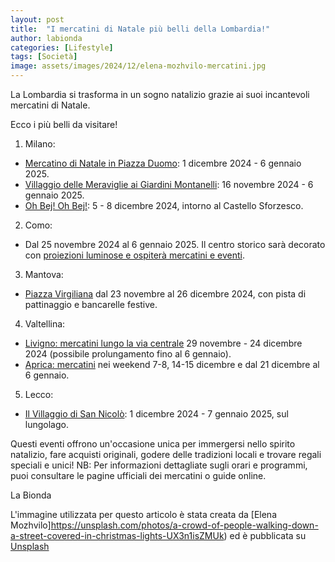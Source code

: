 ```yaml
---
layout: post
title:  "I mercatini di Natale più belli della Lombardia!"
author: labionda
categories: [Lifestyle]
tags: [Società]
image: assets/images/2024/12/elena-mozhvilo-mercatini.jpg
---
```

La Lombardia si trasforma in un sogno natalizio grazie ai suoi incantevoli mercatini di Natale.

Ecco i più belli da visitare!

1. Milano:
- [Mercatino di Natale in Piazza Duomo](https://www.yesmilano.it/eventi/tutti-gli-eventi/mercatino-natale-duomo): 1 dicembre 2024 - 6 gennaio 2025.
- [Villaggio delle Meraviglie ai Giardini Montanelli](https://villaggiodellemeraviglie.com/): 16 novembre 2024 - 6 gennaio 2025.
- [Oh Bej! Oh Bej!](https://www.yesmilano.it/eventi/tutti-gli-eventi/fiera-oh-bej-oh-bej): 5 - 8 dicembre 2024, intorno al Castello Sforzesco.

2. Como:
- Dal 25 novembre 2024 al 6 gennaio 2025. Il centro storico sarà decorato con [proiezioni luminose e ospiterà mercatini e eventi](https://www.cittadeibalocchi.it/).

3. Mantova:
- [Piazza Virgiliana](https://www.mercatinidinatalemantova.it/) dal 23 novembre al 26 dicembre 2024, con pista di pattinaggio e bancarelle festive.

4. Valtellina:
- [Livigno: mercatini lungo la via centrale](https://www.valtellina.it/mercatini-di-natale) 29 novembre - 24 dicembre 2024 (possibile prolungamento fino al 6 gennaio).
- [Aprica: mercatini](https://www.valtellina.it/mercatini-di-natale) nei weekend 7-8, 14-15 dicembre e dal 21 dicembre al 6 gennaio.

5. Lecco:
- [Il Villaggio di San Nicolò](https://leccotourism.it/villaggio-di-san-nicolo/): 1 dicembre 2024 - 7 gennaio 2025, sul lungolago.

Questi eventi offrono un'occasione unica per immergersi nello spirito natalizio, fare acquisti originali, godere delle tradizioni locali e trovare regali speciali e unici!
NB: Per informazioni dettagliate sugli orari e programmi, puoi consultare le pagine ufficiali dei mercatini o guide online.

La Bionda


L'immagine utilizzata per questo articolo è stata creata da [Elena Mozhvilo]https://unsplash.com/photos/a-crowd-of-people-walking-down-a-street-covered-in-christmas-lights-UX3n1isZMUk) ed è pubblicata su [Unsplash](https://unsplash.com/)